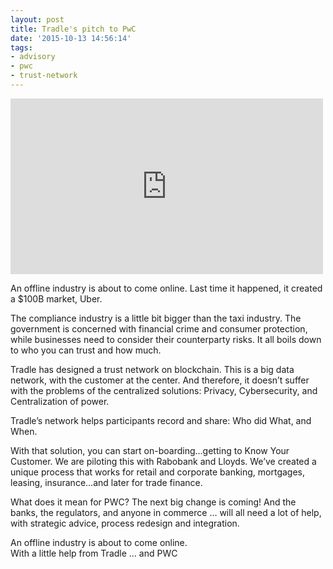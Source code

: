 ```yaml
---
layout: post
title: Tradle's pitch to PwC
date: '2015-10-13 14:56:14'
tags:
- advisory
- pwc
- trust-network
---
```



<iframe allowfullscreen="" frameborder="0" height="281" src="https://www.youtube.com/embed/aD5nXOsfsDA?feature=oembed" width="500"></iframe>

An offline industry is about to come online. Last time it happened, it created a $100B market, Uber.

The compliance industry is a little bit bigger than the taxi industry. The government is concerned with financial crime and consumer protection, while businesses need to consider their counterparty risks. It all boils down to who you can trust and how much.

Tradle has designed a trust network on blockchain. This is a big data network, with the customer at the center. And therefore, it doesn’t suffer with the problems of the centralized solutions: Privacy, Cybersecurity, and Centralization of power.

Tradle’s network helps participants record and share: Who did What, and When.

With that solution, you can start on-boarding…getting to Know Your Customer. We are piloting this with Rabobank and Lloyds. We’ve created a unique process that works for retail and corporate banking, mortgages, leasing, insurance…and later for trade finance.

What does it mean for PWC? The next big change is coming! And the banks, the regulators, and anyone in commerce … will all need a lot of help, with strategic advice, process redesign and integration.

An offline industry is about to come online.  
 With a little help from Tradle … and PWC


